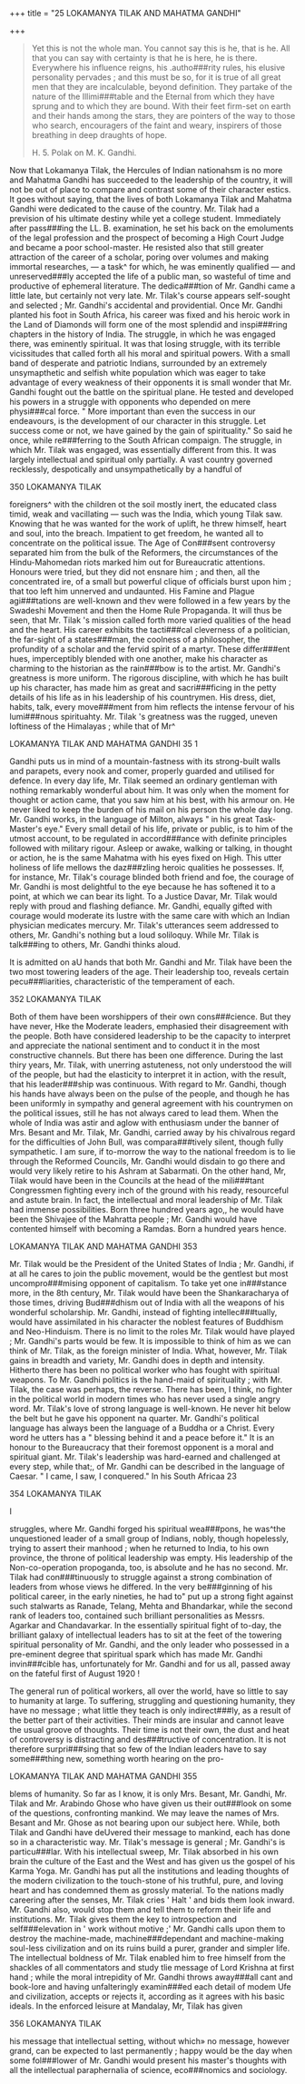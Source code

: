 +++
title = "25 LOKAMANYA TILAK AND MAHATMA GANDHI"

+++

> Yet this is not the whole man. You cannot say this is he, 
that is he. All that you can say with certainty is that he is 
here, he is there. Everywhere his influence reigns, his .autho###rity rules, his elusive personality pervades ; and this must be 
so, for it is true of all great men that they are incalculable, 
beyond definition. They partake of the nature of the Illimi###table and the Eternal from which they have sprung and to 
which they are bound. With their feet firm-set on earth and 
their hands among the stars, they are pointers of the way to 
those who search, encouragers of the faint and weary, inspirers 
of those breathing in deep draughts of hope. 
> 
> H. 5. Polak on M. K. Gandhi. 


Now that Lokamanya Tilak, the Hercules of Indian 
nationahsm is no more and Mahatma Gandhi 
has succeeded to the leadership of the country, it will 
not be out of place to compare and contrast some of 
their character estics. It goes without saying, that the 
lives of both Lokamanya Tilak and Mahatma Gandhi 
were dedicated to the cause of the country. Mr. Tilak 
had a prevision of his ultimate destiny while 
yet a college student. Immediately after pass###ing the LL. B. examination, he set his back on 
the emoluments of the legal profession and the 
prospect of becoming a High Court Judge and
became a poor school-master. He resisted also that 
still greater attraction of the career of a scholar, poring 
over volumes and making immortal researches, — a task^ 
for which, he was eminently qualified — and unreserved###ly accepted the life of a public man, so wasteful of time 
and productive of ephemeral literature. The dedica###tion of Mr. Gandhi came a little late, but certainly not 
very late. Mr. Tilak's course appears self-sought and 
selected ; Mr. Gandhi's accidental and providential. 
Once Mr. Gandhi planted his foot in South Africa, his 
career was fixed and his heroic work in the Land of 
Diamonds will form one of the most splendid and inspi###ring chapters in the history of India. The struggle, in 
which he was engaged there, was eminently spiritual. 
It was that losing struggle, with its terrible vicissitudes 
that called forth all his moral and spiritual powers. 
With a small band of desperate and patriotic Indians, 
surrounded by an extremely unsymapthetic and selfish 
white population which was eager to take advantage 
of every weakness of their opponents it is small wonder 
that Mr. Gandhi fought out the battle on the spiritual 
plane. He tested and developed his powers in 
a struggle with opponents who depended on mere physi###cal force. " More important than even the success in 
our endeavours, is the development of our character in 
this struggle. Let success come or not, we have gained 
by the gain of spirituality." So said he once, while re###ferring to the South African compaign. The struggle, in 
which Mr. Tilak was engaged, was essentially different 
from this. It was largely intellectual and spiritual 
only partially. A vast country governed recklessly, 
despotically and unsympathetically by a handful of 



350 LOKAMANYA TILAK 

foreigners^ with the children ot the soil mostly 
inert, the educated class timid, weak and 
vacillating — such was the India, which young 
Tilak saw. Knowing that he was wanted for the 
work of uplift, he threw himself, heart and soul, into 
the breach. Impatient to get freedom, he wanted all 
to concentrate on the political issue. The Age of Con###sent controversy separated him from the bulk of the 
Reformers, the circumstances of the Hindu-Mahomedan 
riots marked him out for Bureaucratic attentions. 
Honours were tried, but they did not ensnare him ; and 
then, all the concentrated ire, of a small but powerful 
clique of officials burst upon him ; that too left him 
unnerved and undaunted. His Famine and Plague agi###tations are well-known and thev were followed in a 
few years by the Swadeshi Movement and then the 
Home Rule Propaganda. It will thus be seen, that 
Mr. Tilak 's mission called forth more varied qualities of 
the head and the heart. His career exhibits the tacti###cal cleverness of a politician, the far-sight of a states###man, the coolness of a philosopher, the profundity of a 
scholar and the fervid spirit of a martyr. These differ###ent hues, imperceptibly blended with one another, make 
his character as charming to the historian as the rain###bow is to the artist. Mr. Gandhi's greatness is more 
uniform. The rigorous discipline, with which he has 
built up his character, has made him as great and sacri###ficing in the petty details of his life as in his leadership of 
his countrymen. His dress, diet, habits, talk, every move###ment from him reflects the intense fervour of his lumi###nous spirituahty. Mr. Tilak 's greatness was the rugged, 
uneven loftiness of the Himalayas ; while that of Mr^ 



LOKAMANYA TILAK AND MAHATMA GANDHI 35 1 

Gandhi puts us in mind of a mountain-fastness with 
its strong-built walls and parapets, every nook and 
comer, properly guarded and utilised for defence. In 
every day life, Mr. Tilak seemed an ordinary gentleman 
with nothing remarkably wonderful about him. It was 
only when the moment for thought or action came, that 
you saw him at his best, with his armour on. He never 
liked to keep the burden of his mail on his person the 
whole day long. Mr. Gandhi works, in the language of 
Milton, always " in his great Task-Master's eye." 
Every small detail of his life, private or public, is to 
him of the utmost account, to be regulated in accord###ance with definite principles followed with military 
rigour. Asleep or awake, walking or talking, in thought 
or action, he is the same Mahatma with his eyes fixed 
on High. This utter holiness of life mellows the daz###zling heroic qualities he possesses. If, for instance, Mr. 
Tilak's courage blinded both friend and foe, 
the courage of Mr. Gandhi is most delightful 
to the eye because he has softened it to a point, at 
which we can bear its light. To a Justice Davar, Mr. 
Tilak would reply with proud and flashing defiance. 
Mr. Gandhi, equally gifted with courage would 
moderate its lustre with the same care with 
which an Indian physician medicates mercury. Mr. 
Tilak's utterances seem addressed to others, Mr. Gandhi's 
nothing but a loud soliloquy. While Mr. Tilak is talk###ing to others, Mr. Gandhi thinks aloud. 

It is admitted on aU hands that both Mr. Gandhi 
and Mr. Tilak have been the two most towering leaders 
of the age. Their leadership too, reveals certain pecu###liarities, characteristic of the temperament of each. 



352 LOKAMANYA TILAK 

Both of them have been worshippers of their own cons###cience. But they have never, Hke the Moderate 
leaders, emphasied their disagreement with the people. 
Both have considered leadership to be the capacity to 
interpret and appreciate the national sentiment and to 
conduct it in the most constructive channels. But 
there has been one difference. During the last thiry 
years, Mr. Tilak, with unerring astuteness, not only 
understood the will of the people, but had the elasticity 
to interpret it in action, with the result, that his leader###ship was continuous. With regard to Mr. Gandhi, 
though his hands have always been on the pulse of the 
people, and though he has been uniformly in sympathy 
and general agreement with his countrymen on the 
political issues, still he has not always cared to lead 
them. When the whole of India was astir and aglow 
with enthusiasm under the banner of Mrs. Besant and 
Mr. Tilak, Mr. Gandhi, carried away by his chivalrous 
regard for the difficulties of John Bull, was compara###tively silent, though fully sympathetic. I am sure, if 
to-morrow the way to the national freedom is to lie 
through the Reformed Councils, Mr. Gandhi would 
disdain to go there and would very likely retire to his 
Ashram at Sabarmati. On the other hand, Mr, Tilak 
would have been in the Councils at the head of the mili###tant Congressmen fighting every inch of the ground 
with his ready, resourceful and astute brain. In fact, 
the intellectual and moral leadership of Mr. Tilak had 
immense possibilities. Born three hundred years ago,, 
he would have been the Shivajee of the Mahratta 
people ; Mr. Gandhi would have contented himself with 
becoming a Ramdas. Born a hundred years hence. 



LOKAMANYA TILAK AND MAHATMA GANDHI 353 

Mr. Tilak would be the President of the United States 
of India ; Mr. Gandhi, if at all he cares to join the public 
movement, would be the gentlest but most uncompro###mising opponent of capitalism. To take yet one in###stance more, in the 8th century, Mr. Tilak would have 
been the Shankaracharya of those times, driving Bud###dhism out of India with all the weapons of his wonderful 
scholarship. Mr. Gandhi, instead of fighting intellec###tually, would have assimilated in his character the 
noblest features of Buddhism and Neo-Hinduism. There 
is no limit to the roles Mr. Tilak would have played ; 
Mr. Gandhi's parts would be few. It is impossible to 
think of him as we can think of Mr. Tilak, as the foreign 
minister of India. What, however, Mr. Tilak gains in 
breadth and variety, Mr. Gandhi does in depth and 
intensity. Hitherto there has been no political worker 
who has fought with spiritual weapons. To Mr. Gandhi 
politics is the hand-maid of spirituality ; with Mr. Tilak, 
the case was perhaps, the reverse. There has been, 
I think, no fighter in the political world in modern 
times who has never used a single angry word. Mr. 
Tilak's love of strong language is well-known. He 
never hit below the belt but he gave his opponent na 
quarter. Mr. Gandhi's political language has always 
been the language of a Buddha or a Christ. Every 
word he utters has a " blessing behind it and a peace 
before it." It is an honour to the Bureaucracy that 
their foremost opponent is a moral and spiritual giant. 
Mr. Tilak's leadership was hard-earned and challenged 
at every step, while that;, of Mr. Gandhi can 
be described in the language of Caesar. " I 
came, I saw, I conquered." In his South Africaa 
23 



354 LOKAMANYA TILAK 

I 

struggles, where Mr. Gandhi forged his spiritual wea###pons, he was^the unquestioned leader of a small group 
of Indians, nobly, though hopelessly, trying to assert 
their manhood ; when he returned to India, to his own 
province, the throne of political leadership was empty. 
His leadership of the Non-co-operation propoganda, too, 
is absolute and he has no second. Mr. Tilak had con###tinuously to struggle against a strong combination of 
leaders from whose views he differed. In the very be###ginning of his political career, in the early nineties, he 
had to" put up a strong fight against such stalwarts as 
Ranade, Telang, Mehta and Bhandarkar, while the 
second rank of leaders too, contained such brilliant 
personalities as Messrs. Agarkar and Chandavarkar. 
In the essentially spiritual fight of to-day, the brilliant 
galaxy of intellectual leaders has to sit at the feet of 
the towering spiritual personality of Mr. Gandhi, and 
the only leader who possessed in a pre-eminent degree 
that spiritual spark which has made Mr. Gandhi invin###cible has, unfortunately for Mr. Gandhi and for us all, 
passed away on the fateful first of August 1920 ! 

The general run of political workers, all over the 
world, have so little to say to humanity at large. To 
suffering, struggling and questioning humanity, they 
have no message ; what little they teach is only indirect###ly, as a result of the better part of their activities. 
Their minds are insular and cannot leave the usual 
groove of thoughts. Their time is not their own, the 
dust and heat of controversy is distracting and des###tructive of concentration. It is not therefore surpri###sing that so few of the Indian leaders have to say some###thing new, something worth hearing on the pro- 



LOKAMANYA TILAK AND MAHATMA GANDHI 355 

blems of humanity. So far as I know, it is only 
Mrs. Besant, Mr. Gandhi, Mr. Tilak and Mr. 
Arabindo Ghose who have given us their out###look on some of the questions, confronting mankind. 
We may leave the names of Mrs. Besant and Mr. Ghose 
as not bearing upon our subject here. While, both 
Tilak and Gandhi have deUvered their message to 
mankind, each has done so in a characteristic way. 
Mr. Tilak's message is general ; Mr. Gandhi's is particu###lar. With his intellectual sweep, Mr. Tilak absorbed in 
his own brain the culture of the East and the West 
and has given us the gospel of his Karma Yoga. Mr. 
Gandhi has put all the institutions and leading thoughts 
of the modern civilization to the touch-stone of his 
truthful, pure, and loving heart and has condemned 
them as grossly material. To the nations madly 
careering after the senses, Mr. Tilak cries ' Halt ' and 
bids them look inward. Mr. Gandhi also, would stop 
them and tell them to reform their life and institutions. 
Mr. Tilak gives them the key to introspection and self###elevation in ' work without motive ;' Mr. Gandhi calls 
upon them to destroy the machine-made, machine###dependant and machine-making soul-less civilization and 
on its ruins build a purer, grander and simpler life. 
The intellectual boldness of Mr. Tilak enabled him to 
free himself from the shackles of all commentators 
and study tlie message of Lord Krishna at first hand ; 
while the moral intrepidity of Mr. Gandhi throws away###all cant and book-lore and having unfalteringly examin###ed each detail of modem Ufe and civilization, accepts or 
rejects it, according as it agrees with his basic ideals. In 
the enforced leisure at Mandalay, Mr, Tilak has given 



356 LOKAMANYA TILAK 

his message that intellectual setting, without which» 
no message, however grand, can be expected to last 
permanently ; happy would be the day when some fol###lower of Mr. Gandhi would present his master's thoughts 
with all the intellectual paraphernalia of science, eco###nomics and sociology. 


